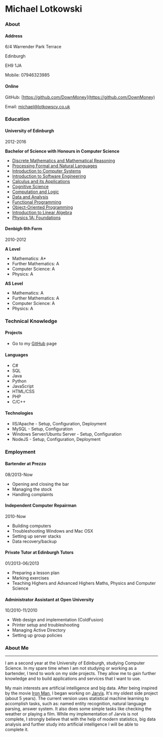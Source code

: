 Michael Lotkowski
=================
        	

### About	

#### Address
6/4 Warrender Park Terrace

Edinburgh

EH9 1JA

Mobile: 07946323985

#### Online
GitHub: [https://github.com/DownMoney](https://github.com/DownMoney)

Email: [michael@lotkowscy.co.uk](mailto:michael@lotkowscy.co.uk)
						
					
				
			
			

### Education

				
					

#### University of Edinburgh

2012-2016  	

**Bachelor of Science with Honours in Computer Science**

*   [Discrete Mathematics and Mathematical Reasoning](http://www.inf.ed.ac.uk/teaching/courses/dmmr/)
*   [Processing Formal and Natural Languages](http://course.inf.ed.ac.uk/inf2a)
*   [Introduction to Computer Systems](http://course.inf.ed.ac.uk/inf2c-cs)
*   [Introduction to Software Engineering](http://course.inf.ed.ac.uk/inf2c-se)
*   [Calculus and its Applications](http://www.drps.ed.ac.uk/12-13/dpt/cxmath08058.htm?code=MATH08058)
*   [Cognitive Science](http://www.inf.ed.ac.uk/teaching/courses/inf1-cg/)
*   [Computation and Logic](http://www.inf.ed.ac.uk/teaching/courses/inf1/cl/)
*   [Data and Analysis](http://www.inf.ed.ac.uk/teaching/courses/inf1/da)
*   [Functional Programming](http://www.inf.ed.ac.uk/teaching/courses/inf1/fp/)
*   [Object-Oriented Programming](http://www.inf.ed.ac.uk/teaching/courses/inf1/oop/)
*   [Introduction to Linear Algebra](http://www.drps.ed.ac.uk/12-13/dpt/cxmath08057.htm?code=MATH08057)
*   [Physics 1A: Foundations](http://www.drps.ed.ac.uk/12-13/dpt/cxphys08016.htm?code=PHYS08016)
					

#### Denbigh 6th Form

2010-2012
   	

**A Level**

*   Mathematics: A*
*   Further Mathematics: A
*   Computer Science: A
*   Physics: A

**AS Level**

*   Mathematics: A
*   Further Mathematics: A
*   Computer Science: A
*   Physics: A
				

### Technical Knowledge
	

#### Projects
		        	

*   Go to my [GitHub](https://github.com/DownMoney) page
		
		
#### Languages
	        	

*   C#
*   SQL
*   Java
*   Python
*   JavaScript
*   HTML/CSS
*   PHP
*   C/C++
		        	
		 		

#### Technologies

		
*   IIS/Apache - Setup, Configuration, Deployment
*   MySQL - Setup, Configuration
*   Windows Server/Ubuntu Server - Setup, Configuration
*   NodeJS - Setup, Configuration, Deployment
		        	
		
### Employment
			

#### Bartender at Prezzo

08/2013-Now

	
*   Opening and closing the bar
*   Managing the stock
*   Handling complaints
				

#### Independent Computer Repairman

2010-Now

	
*   Building computers
*   Troubleshooting Windows and Mac OSX
*   Setting up server stacks
*   Data recovery/backup
	
#### Private Tutor at Edinburgh Tutors

01/2013-06/2013

*   Preparing a lesson plan
*   Marking exercises
*   Teaching Highers and Advanced Highers Maths, Physics and Computer Science
				

#### Administrator Assistant at Open University

10/2010-11/2010
       	

*   Web design and implementation (ColdFusion)
*   Printer setup and troubleshooting
*   Managing Active Directory
*   Setting up group policies
	
### About Me

* * *

I am a second year at the University of Edinburgh, studying Computer Science. In my spare time when I am not studying or working as a bartender, I tend to work on my side projects. They allow me to gain further knowledge and to build applications and services that I want to use.

My main interests are artificial intelligence and big data. After being inspired by the movie [Iron Man](http://www.imdb.com/title/tt0371746/?ref_=nv_sr_2), I began working on [Jarvis](https://github.com/DownMoney/Jarvis). It's my oldest side project (about 5 years). The current version uses statistical machine learning to accomplish tasks, such as: named entity recognition, natural language parsing, answer system. It also does some simple tasks like checking the weather or playing a film. While my implementation of Jarvis is not complete, I strongly believe that with the help of modern statistics, big data analysis and further study into artificial intelligence I will be able to complete it.
